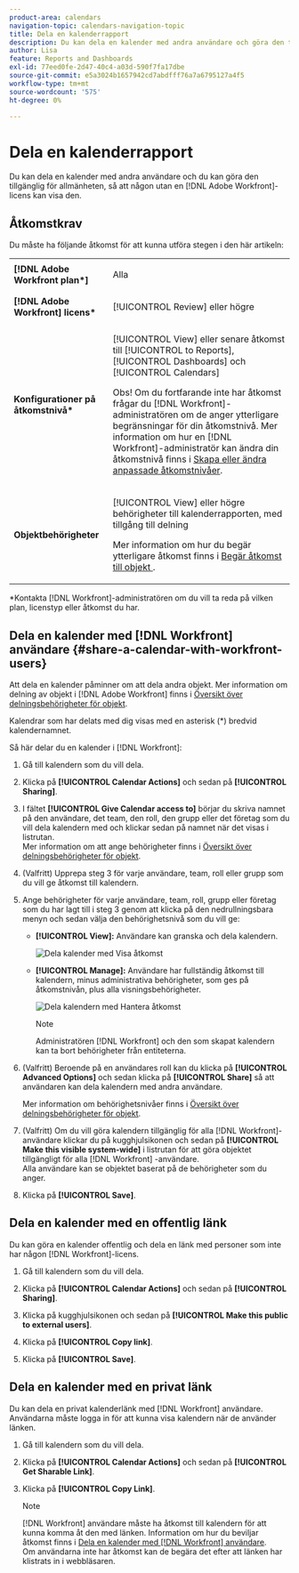 ```yaml
---
product-area: calendars
navigation-topic: calendars-navigation-topic
title: Dela en kalenderrapport
description: Du kan dela en kalender med andra användare och göra den tillgänglig för allmänheten, så att någon utan en [!DNL Adobe Workfront] licens kan visa den.
author: Lisa
feature: Reports and Dashboards
exl-id: 77eed0fe-2d47-40c4-a03d-590f7fa17dbe
source-git-commit: e5a3024b1657942cd7abdfff76a7a6795127a4f5
workflow-type: tm+mt
source-wordcount: '575'
ht-degree: 0%

---
```


# Dela en kalenderrapport

Du kan dela en kalender med andra användare och du kan göra den tillgänglig för allmänheten, så att någon utan en [!DNL Adobe Workfront]-licens kan visa den.

## Åtkomstkrav

Du måste ha följande åtkomst för att kunna utföra stegen i den här artikeln:

<table style="table-layout:auto"> 
 <col> 
 </col> 
 <col> 
 </col> 
 <tbody> 
  <tr> 
   <td role="rowheader"><strong>[!DNL Adobe Workfront plan*]</strong></td> 
   <td> <p>Alla</p> </td> 
  </tr> 
  <tr> 
   <td role="rowheader"><strong>[!DNL Adobe Workfront] licens*</strong></td> 
   <td> <p>[!UICONTROL Review] eller högre</p> </td> 
  </tr> 
  <tr> 
   <td role="rowheader"><strong>Konfigurationer på åtkomstnivå*</strong></td> 
   <td> <p>[!UICONTROL View] eller senare åtkomst till [!UICONTROL to Reports], [!UICONTROL Dashboards] och [!UICONTROL Calendars]</p> <p>Obs! Om du fortfarande inte har åtkomst frågar du [!DNL Workfront]-administratören om de anger ytterligare begränsningar för din åtkomstnivå. Mer information om hur en [!DNL Workfront]-administratör kan ändra din åtkomstnivå finns i <a href="../../../administration-and-setup/add-users/configure-and-grant-access/create-modify-access-levels.md" class="MCXref xref">Skapa eller ändra anpassade åtkomstnivåer</a>.</p> </td> 
  </tr> 
  <tr> 
   <td role="rowheader"><strong>Objektbehörigheter</strong></td> 
   <td> <p>[!UICONTROL View] eller högre behörigheter till kalenderrapporten, med tillgång till delning</p> <p>Mer information om hur du begär ytterligare åtkomst finns i <a href="../../../workfront-basics/grant-and-request-access-to-objects/request-access.md" class="MCXref xref">Begär åtkomst till objekt </a>.</p> </td> 
  </tr> 
 </tbody> 
</table>

&#42;Kontakta [!DNL Workfront]-administratören om du vill ta reda på vilken plan, licenstyp eller åtkomst du har.

## Dela en kalender med [!DNL Workfront] användare {#share-a-calendar-with-workfront-users}

Att dela en kalender påminner om att dela andra objekt. Mer information om delning av objekt i [!DNL Adobe Workfront] finns i [Översikt över delningsbehörigheter för objekt](../../../workfront-basics/grant-and-request-access-to-objects/sharing-permissions-on-objects-overview.md).

Kalendrar som har delats med dig visas med en asterisk (&#42;) bredvid kalendernamnet.

Så här delar du en kalender i [!DNL Workfront]:

1. Gå till kalendern som du vill dela.
1. Klicka på **[!UICONTROL Calendar Actions]** och sedan på **[!UICONTROL Sharing]**.

1. I fältet **[!UICONTROL Give Calendar access to]** börjar du skriva namnet på den användare, det team, den roll, den grupp eller det företag som du vill dela kalendern med och klickar sedan på namnet när det visas i listrutan.\
   Mer information om att ange behörigheter finns i [Översikt över delningsbehörigheter för objekt](../../../workfront-basics/grant-and-request-access-to-objects/sharing-permissions-on-objects-overview.md).

1. (Valfritt) Upprepa steg 3 för varje användare, team, roll eller grupp som du vill ge åtkomst till kalendern.
1. Ange behörigheter för varje användare, team, roll, grupp eller företag som du har lagt till i steg 3 genom att klicka på den nedrullningsbara menyn och sedan välja den behörighetsnivå som du vill ge:

   * **[!UICONTROL View]:** Användare kan granska och dela kalendern.

     ![Dela kalender med Visa åtkomst](assets/calendar-share-view-permissions-350x249.png)

   * **[!UICONTROL Manage]:** Användare har fullständig åtkomst till kalendern, minus administrativa behörigheter, som ges på åtkomstnivån, plus alla visningsbehörigheter.

     ![Dela kalendern med Hantera åtkomst](assets/calendar-share-manage-permissions-350x241.png)

     >[!NOTE]
     >
     >Administratören [!DNL Workfront] och den som skapat kalendern kan ta bort behörigheter från entiteterna.

1. (Valfritt) Beroende på en användares roll kan du klicka på **[!UICONTROL Advanced Options]** och sedan klicka på &#x200B; **[!UICONTROL Share]** så att användaren kan dela kalendern med andra användare.

   Mer information om behörighetsnivåer finns i [Översikt över delningsbehörigheter för objekt](../../../workfront-basics/grant-and-request-access-to-objects/sharing-permissions-on-objects-overview.md).

1. (Valfritt) Om du vill göra kalendern tillgänglig för alla [!DNL Workfront]-användare klickar du på kugghjulsikonen och sedan på **[!UICONTROL Make this visible system-wide]** i listrutan för att göra objektet tillgängligt för alla [!DNL Workfront] -användare.\
   Alla användare kan se objektet baserat på de behörigheter som du anger.

1. Klicka på **[!UICONTROL Save]**.

## Dela en kalender med en offentlig länk

Du kan göra en kalender offentlig och dela en länk med personer som inte har någon [!DNL Workfront]-licens.

1. Gå till kalendern som du vill dela.
1. Klicka på **[!UICONTROL Calendar Actions]** och sedan på **[!UICONTROL Sharing]**.

1. Klicka på kugghjulsikonen och sedan på **[!UICONTROL Make this public to external users]**.
1. Klicka på **[!UICONTROL Copy link]**.
1. Klicka på **[!UICONTROL Save]**.

## Dela en kalender med en privat länk

Du kan dela en privat kalenderlänk med [!DNL Workfront] användare. Användarna måste logga in för att kunna visa kalendern när de använder länken.

1. Gå till kalendern som du vill dela.
1. Klicka på **[!UICONTROL Calendar Actions]** och sedan på **[!UICONTROL Get Sharable Link]**.

1. Klicka på **[!UICONTROL Copy Link]**.

   >[!NOTE]
   >
   >[!DNL Workfront] användare måste ha åtkomst till kalendern för att kunna komma åt den med länken. Information om hur du beviljar åtkomst finns i [Dela en kalender med [!DNL Workfront] användare](#share-a-calendar-with-workfront-users).\
   >Om användarna inte har åtkomst kan de begära det efter att länken har klistrats in i webbläsaren.
